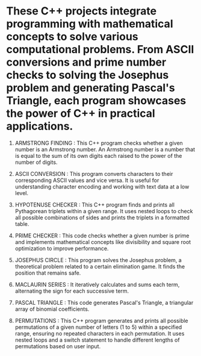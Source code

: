 # These C++ projects integrate programming with mathematical concepts to solve various computational problems. From ASCII conversions and prime number checks to solving the Josephus problem and generating Pascal's Triangle, each program showcases the power of C++ in practical applications.

1) ARMSTRONG FINDING : This C++ program checks whether a given number is an Armstrong number. An Armstrong number is a number that is equal to the sum of its own digits each raised to the power of the number of digits.
   

2) ASCII CONVERSION : This program converts characters to their corresponding ASCII values and vice versa. It is useful for understanding character encoding and working with text data at a low level.
   
3) HYPOTENUSE CHECKER : This C++ program finds and prints all Pythagorean triplets within a given range. It uses nested loops to check all possible combinations of sides and prints the triplets in a formatted table.

   
4) PRIME CHECKER : This code checks whether a given number is prime and implements mathematical concepts like divisibility and square root optimization to improve performance.

5) JOSEPHUS CIRCLE : This program solves the Josephus problem, a theoretical problem related to a certain elimination game. It finds the position that remains safe.

6) MACLAURIN SERIES : It iteratively calculates and sums each term, alternating the sign for each successive term.

7) PASCAL TRIANGLE : This code generates Pascal's Triangle, a triangular array of binomial coefficients.

8) PERMUTATIONS : This C++ program generates and prints all possible permutations of a given number of letters (1 to 5) within a specified range, ensuring no repeated characters in each permutation. It uses nested loops and a switch statement to handle different lengths of permutations based on user input.
